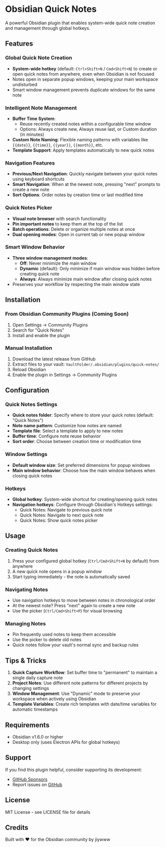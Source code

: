 # Obsidian Quick Notes

A powerful Obsidian plugin that enables system-wide quick note creation and management through global hotkeys.

## Features

### Global Quick Note Creation
- **System-wide hotkey** (default: `Ctrl+Shift+N` / `Cmd+Shift+N`) to create or open quick notes from anywhere, even when Obsidian is not focused
- Notes open in separate popup windows, keeping your main workspace undisturbed
- Smart window management prevents duplicate windows for the same note

### Intelligent Note Management
- **Buffer Time System**: 
  - Reuse recently created notes within a configurable time window
  - Options: Always create new, Always reuse last, or Custom duration (in minutes)
- **Custom Note Naming**: Flexible naming patterns with variables like `{{date}}`, `{{time}}`, `{{year}}`, `{{month}}`, etc.
- **Template Support**: Apply templates automatically to new quick notes

### Navigation Features
- **Previous/Next Navigation**: Quickly navigate between your quick notes using keyboard shortcuts
- **Smart Navigation**: When at the newest note, pressing "next" prompts to create a new note
- **Sort Options**: Order notes by creation time or last modified time

### Quick Notes Picker
- **Visual note browser** with search functionality
- **Pin important notes** to keep them at the top of the list
- **Batch operations**: Delete or organize multiple notes at once
- **Dual opening modes**: Open in current tab or new popup window

### Smart Window Behavior
- **Three window management modes**:
  - **Off**: Never minimize the main window
  - **Dynamic** (default): Only minimize if main window was hidden before creating quick note
  - **Always**: Always minimize main window after closing quick notes
- Preserves your workflow by respecting the main window state

## Installation

### From Obsidian Community Plugins (Coming Soon)
1. Open Settings → Community Plugins
2. Search for "Quick Notes"
3. Install and enable the plugin

### Manual Installation
1. Download the latest release from GitHub
2. Extract files to your vault: `VaultFolder/.obsidian/plugins/quick-notes/`
3. Reload Obsidian
4. Enable the plugin in Settings → Community Plugins

## Configuration

### Quick Notes Settings
- **Quick notes folder**: Specify where to store your quick notes (default: "Quick Notes")
- **Note name pattern**: Customize how notes are named
- **Template file**: Select a template to apply to new notes
- **Buffer time**: Configure note reuse behavior
- **Sort order**: Choose between creation time or modification time

### Window Settings
- **Default window size**: Set preferred dimensions for popup windows
- **Main window behavior**: Choose how the main window behaves when closing quick notes

### Hotkeys
- **Global hotkey**: System-wide shortcut for creating/opening quick notes
- **Navigation hotkeys**: Configure through Obsidian's Hotkeys settings:
  - Quick Notes: Navigate to previous quick note
  - Quick Notes: Navigate to next quick note
  - Quick Notes: Show quick notes picker

## Usage

### Creating Quick Notes
1. Press your configured global hotkey (`Ctrl/Cmd+Shift+N` by default) from anywhere
2. A new quick note opens in a popup window
3. Start typing immediately - the note is automatically saved

### Navigating Notes
- Use navigation hotkeys to move between notes in chronological order
- At the newest note? Press "next" again to create a new note
- Use the picker (`Ctrl/Cmd+Shift+P`) for visual browsing

### Managing Notes
- Pin frequently used notes to keep them accessible
- Use the picker to delete old notes
- Quick notes follow your vault's normal sync and backup rules

## Tips & Tricks

1. **Quick Capture Workflow**: Set buffer time to "permanent" to maintain a single daily capture note
2. **Project Notes**: Use different note patterns for different projects by changing settings
3. **Window Management**: Use "Dynamic" mode to preserve your workspace when actively using Obsidian
4. **Template Variables**: Create rich templates with date/time variables for automatic timestamps

## Requirements

- Obsidian v1.6.0 or higher
- Desktop only (uses Electron APIs for global hotkeys)

## Support

If you find this plugin helpful, consider supporting its development:
- [GitHub Sponsors](https://github.com/sponsors/jiywww)
- Report issues on [GitHub](https://github.com/jiywww/obsidian-quick-notes/issues)

## License

MIT License - see LICENSE file for details

## Credits

Built with ❤️ for the Obsidian community by jiywww